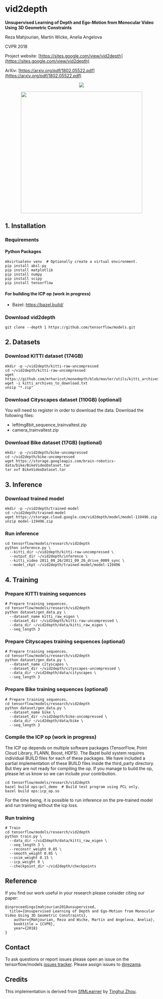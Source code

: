 # vid2depth

**Unsupervised Learning of Depth and Ego-Motion from Monocular Video Using 3D Geometric Constraints**

Reza Mahjourian, Martin Wicke, Anelia Angelova

CVPR 2018

Project website: [https://sites.google.com/view/vid2depth](https://sites.google.com/view/vid2depth)

ArXiv: [https://arxiv.org/pdf/1802.05522.pdf](https://arxiv.org/pdf/1802.05522.pdf)

<p align="center">
<a href="https://sites.google.com/view/vid2depth"><img src='https://storage.googleapis.com/vid2depth/media/sample_video_small.gif'></a>
</p>

<p align="center">
<a href="https://sites.google.com/view/vid2depth"><img src='https://storage.googleapis.com/vid2depth/media/approach.png' width=400></a>
</p>

## 1. Installation

### Requirements

#### Python Packages

```shell
mkvirtualenv venv  # Optionally create a virtual environment.
pip install absl-py
pip install matplotlib
pip install numpy
pip install scipy
pip install tensorflow
```

#### For building the ICP op (work in progress)

* Bazel: https://bazel.build/

### Download vid2depth

```shell
git clone --depth 1 https://github.com/tensorflow/models.git
```

## 2. Datasets

### Download KITTI dataset (174GB)

```shell
mkdir -p ~/vid2depth/kitti-raw-uncompressed
cd ~/vid2depth/kitti-raw-uncompressed
wget https://github.com/mrharicot/monodepth/blob/master/utils/kitti_archives_to_download.txt
wget -i kitti_archives_to_download.txt
unzip "*.zip"
```

### Download Cityscapes dataset (110GB) (optional)

You will need to register in order to download the data.  Download the following files:

* leftImg8bit_sequence_trainvaltest.zip
* camera_trainvaltest.zip

### Download Bike dataset (17GB) (optional)

```shell
mkdir -p ~/vid2depth/bike-uncompressed
cd ~/vid2depth/bike-uncompressed
wget https://storage.googleapis.com/brain-robotics-data/bike/BikeVideoDataset.tar
tar xvf BikeVideoDataset.tar
```

## 3. Inference

### Download trained model

```shell
mkdir -p ~/vid2depth/trained-model
cd ~/vid2depth/trained-model
wget https://storage.cloud.google.com/vid2depth/model/model-119496.zip
unzip model-119496.zip
```

### Run inference

```shell
cd tensorflow/models/research/vid2depth
python inference.py \
  --kitti_dir ~/vid2depth/kitti-raw-uncompressed \
  --output_dir ~/vid2depth/inference \
  --kitti_video 2011_09_26/2011_09_26_drive_0009_sync \
  --model_ckpt ~/vid2depth/trained-model/model-119496
```

## 4. Training

### Prepare KITTI training sequences

```shell
# Prepare training sequences.
cd tensorflow/models/research/vid2depth
python dataset/gen_data.py \
  --dataset_name kitti_raw_eigen \
  --dataset_dir ~/vid2depth/kitti-raw-uncompressed \
  --data_dir ~/vid2depth/data/kitti_raw_eigen \
  --seq_length 3
```

### Prepare Cityscapes training sequences (optional)

```shell
# Prepare training sequences.
cd tensorflow/models/research/vid2depth
python dataset/gen_data.py \
  --dataset_name cityscapes \
  --dataset_dir ~/vid2depth/cityscapes-uncompressed \
  --data_dir ~/vid2depth/data/cityscapes \
  --seq_length 3
```

### Prepare Bike training sequences (optional)

```shell
# Prepare training sequences.
cd tensorflow/models/research/vid2depth
python dataset/gen_data.py \
  --dataset_name bike \
  --dataset_dir ~/vid2depth/bike-uncompressed \
  --data_dir ~/vid2depth/data/bike \
  --seq_length 3
```

### Compile the ICP op (work in progress)

The ICP op depends on multiple software packages (TensorFlow, Point Cloud
Library, FLANN, Boost, HDF5).  The Bazel build system requires individual BUILD
files for each of these packages.  We have included a partial implementation of
these BUILD files inside the third_party directory.  But they are not ready for
compiling the op.  If you manage to build the op, please let us know so we can
include your contribution.

```shell
cd tensorflow/models/research/vid2depth
bazel build ops:pcl_demo  # Build test program using PCL only.
bazel build ops:icp_op.so
```

For the time being, it is possible to run inference on the pre-trained model and
run training without the icp loss.

### Run training

```shell
# Train
cd tensorflow/models/research/vid2depth
python train.py \
  --data_dir ~/vid2depth/data/kitti_raw_eigen \
  --seq_length 3 \
  --reconstr_weight 0.85 \
  --smooth_weight 0.05 \
  --ssim_weight 0.15 \
  --icp_weight 0 \
  --checkpoint_dir ~/vid2depth/checkpoints
```

## Reference
If you find our work useful in your research please consider citing our paper:

```
@inproceedings{mahjourian2018unsupervised,
  title={Unsupervised Learning of Depth and Ego-Motion from Monocular Video Using 3D Geometric Constraints},
    author={Mahjourian, Reza and Wicke, Martin and Angelova, Anelia},
    booktitle = {CVPR},
    year={2018}
}
```

## Contact

To ask questions or report issues please open an issue on the tensorflow/models
[issues tracker](https://github.com/tensorflow/models/issues). Please assign
issues to [@rezama](https://github.com/rezama).

## Credits

This implementation is derived from [SfMLearner](https://github.com/tinghuiz/SfMLearner) by [Tinghui Zhou](https://github.com/tinghuiz).
